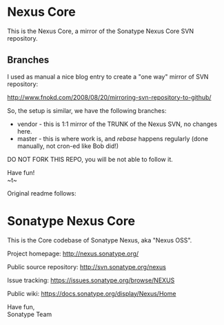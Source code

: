 # Nexus Core

This is the Nexus Core, a mirror of the Sonatype Nexus Core SVN repository.

## Branches

I used as manual a nice blog entry to create a "one way" mirror of SVN repository:

http://www.fnokd.com/2008/08/20/mirroring-svn-repository-to-github/

So, the setup is similar, we have the following branches:

* vendor - this is 1:1 mirror of the TRUNK of the Nexus SVN, no changes here.
* master - this is where work is, and *rebase* happens regularly (done manually, not cron-ed like Bob did!)

DO NOT FORK THIS REPO, you will be not able to follow it.

Have fun!   
~t~

Original readme follows:

Sonatype Nexus Core
===================

This is the Core codebase of Sonatype Nexus, aka "Nexus OSS".

Project homepage:
http://nexus.sonatype.org/

Public source repository:
http://svn.sonatype.org/nexus

Issue tracking:
https://issues.sonatype.org/browse/NEXUS

Public wiki:
https://docs.sonatype.org/display/Nexus/Home


Have fun,  
Sonatype Team
